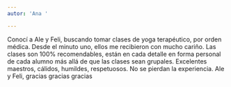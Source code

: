 ```yaml
---
autor: 'Ana '

---
```

Conocí a Ale y Feli, buscando tomar clases de yoga terapéutico, por orden médica. Desde el
minuto uno, ellos me recibieron con mucho cariño. Las clases son 100% recomendables, están
en cada detalle en forma personal de cada alumno más allá de que las clases sean grupales.
Excelentes maestros, cálidos, humildes, respetuosos. No se pierdan la experiencia.
Ale y Feli, gracias gracias gracias
